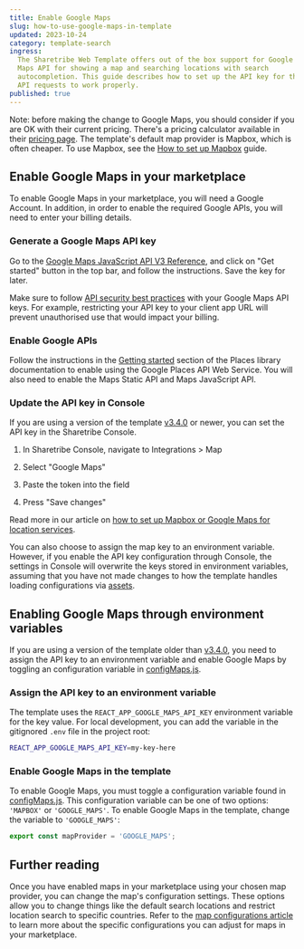 ```yaml
---
title: Enable Google Maps
slug: how-to-use-google-maps-in-template
updated: 2023-10-24
category: template-search
ingress:
  The Sharetribe Web Template offers out of the box support for Google
  Maps API for showing a map and searching locations with search
  autocompletion. This guide describes how to set up the API key for the
  API requests to work properly.
published: true
---
```


<info>

Note: before making the change to Google Maps, you should consider if
you are OK with their current pricing. There's a pricing calculator
available in their
[pricing page](https://cloud.google.com/maps-platform/pricing/). The
template's default map provider is Mapbox, which is often cheaper. To
use Mapbox, see the
[How to set up Mapbox](/template/how-to-set-up-mapbox-for-template/)
guide.

</info>

## Enable Google Maps in your marketplace

To enable Google Maps in your marketplace, you will need a Google
Account. In addition, in order to enable the required Google APIs, you
will need to enter your billing details.

### Generate a Google Maps API key

Go to the
[Google Maps JavaScript API V3 Reference](https://developers.google.com/maps/documentation/javascript/reference),
and click on "Get started" button in the top bar, and follow the
instructions. Save the key for later.

<warning>

Make sure to follow
[API security best practices](https://developers.google.com/maps/api-security-best-practices)
with your Google Maps API keys. For example, restricting your API key to
your client app URL will prevent unauthorised use that would impact your
billing.

</warning>

### Enable Google APIs

Follow the instructions in the
[Getting started](https://developers.google.com/maps/documentation/javascript/places#GetStarted)
section of the Places library documentation to enable using the Google
Places API Web Service. You will also need to enable the Maps Static API
and Maps JavaScript API.

### Update the API key in Console

If you are using a version of the template
[v3.4.0](https://github.com/sharetribe/web-template/releases/tag/v3.4.0)
or newer, you can set the API key in the Sharetribe Console.

1. In Sharetribe Console, navigate to Integrations > Map

2. Select "Google Maps"

3. Paste the token into the field

4. Press "Save changes"

Read more in our article on
[how to set up Mapbox or Google Maps for location services](https://www.sharetribe.com/help/en/articles/8676185-how-to-set-up-mapbox-or-google-maps-for-location-services).

You can also choose to assign the map key to an environment variable.
However, if you enable the API key configuration through Console, the
settings in Console will overwrite the keys stored in environment
variables, assuming that you have not made changes to how the template
handles loading configurations via [assets](/references/assets/).

## Enabling Google Maps through environment variables

If you are using a version of the template older than
[v3.4.0](https://github.com/sharetribe/web-template/releases/tag/v3.4.0),
you need to assign the API key to an environment variable and enable
Google Maps by toggling an configuration variable in
[configMaps.js](https://github.com/sharetribe/web-template/blob/main/src/config/configMaps.js#L13).

### Assign the API key to an environment variable

The template uses the `REACT_APP_GOOGLE_MAPS_API_KEY` environment
variable for the key value. For local development, you can add the
variable in the gitignored `.env` file in the project root:

```bash
REACT_APP_GOOGLE_MAPS_API_KEY=my-key-here
```

### Enable Google Maps in the template

To enable Google Maps, you must toggle a configuration variable found in
[configMaps.js](https://github.com/sharetribe/web-template/blob/main/src/config/configMaps.js#L13).
This configuration variable can be one of two options: `'MAPBOX'` or
`'GOOGLE_MAPS'`. To enable Google Maps in the template, change the
variable to `'GOOGLE_MAPS'`:

```js
export const mapProvider = 'GOOGLE_MAPS';
```

## Further reading

Once you have enabled maps in your marketplace using your chosen map
provider, you can change the map's configuration settings. These options
allow you to change things like the default search locations and
restrict location search to specific countries. Refer to the
[map configurations article](/template/configure-maps/) to learn more
about the specific configurations you can adjust for maps in your
marketplace.
